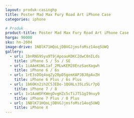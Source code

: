 ```yaml
---
layout: produk-casinghp
title: Poster Mad Max Fury Road Art iPhone Case
categories: iphone

# Produk
product-title: Poster Mad Max Fury Road Art iPhone Case
harga: 90000
sku: hn-2604
image-drive: 1NBlK71HQoLjDBVGJjmsfoMsz14oq5UWQ
gallery:
  - url: 1bnRNG9Syu9T9jApoauKDKC2dwC8nILds
    title: iPhone 5 / 5s / SE
  - url: 1iAAeKUWL1af_2MLwKEM28EnzSaeXagwh
    title: iPhone 6 / 6s
  - url: 1rE3sDOq4oqZy20pD5gemXAPJBJ8pAvZH
    title: iPhone 6 Plus / 6s Plus
  - url: 1b6OKn2ih2C5JEDo-1QGNLs35Lz5Lr7pQ
    title: iPhone 7 / 8
  - url: 1v1AaWOFKWegDvgHZc5cTiJTS1gI9nuy9
    title: iPhone 7 Plus / 8 Plus
  - url: 1NBlK71HQoLjDBVGJjmsfoMsz14oq5UWQ
    title: iPhone X
---
```

